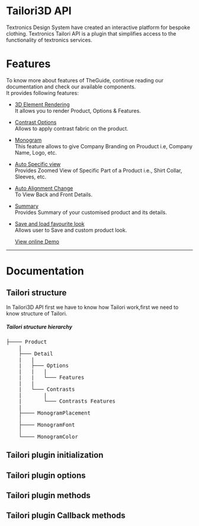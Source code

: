 # Tailori3D API

Textronics Design System have created an interactive platform for bespoke clothing. Textronics Tailori API is a plugin that simplifies access to the functionality of textronics services.

# Features

To know more about features of TheGuide, continue reading our documentation and check our available components.     
It provides following features:

* [3D Element Rendering](#)  
  It allows you to render Product, Options & Features.   

* [Contrast Options](#)  
  Allows to apply contrast fabric on the product.

* [Monogram](#)  
  This feature allows to give Company Branding on Prouduct i.e, Company Name, Logo, etc.

* [Auto Specific view](#)  
  Provides Zoomed View of Specific Part of a Product i.e., Shirt Collar, Sleeves, etc.

* [Auto Alignment Change](#)  
  To View Back and Front Details.

* [Summary](#)  
  Provides Summary of your customised product and its details.

* [Save and load favourite look](#)  
  Allows user to Save and custom product look.

  [View online Demo](http://www.textronic.online/tailori)

__________________________________________________________________________________________________________________________________

# Documentation

## Tailori structure

In Tailori3D API first we have to know how Tailori work,first we need to know structure of Tailori.

##### Tailori structure hierarchy

<pre>
├──── Product
    |
    ├─── Detail
    |   |
    |   ├─── Options
    |   |   |
    |   |   └─── Features
    |   |
    |   └─── Contrasts
    |       |
    |       └─── Contrasts Features
    |
    ├──── MonogramPlacement
    │
    ├──── MonogramFont
    │
    └──── MonogramColor</pre>

## Tailori plugin initialization

## Tailori plugin options

## Tailori plugin methods

## Tailori plugin Callback methods
